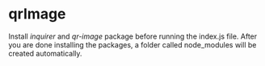 # qrImage

Install *inquirer* and *qr-image* package before running the index.js file.
After you are done installing the packages, a folder called node_modules will be created automatically.

